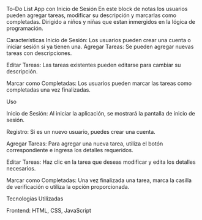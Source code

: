 To-Do List App con Inicio de Sesión
En este block de notas los usuarios pueden agregar tareas, modificar su descripción y marcarlas como completadas. Dirigido a niños y niñas que estan inmergidos en la lógica de programación.

Características
Inicio de Sesión: Los usuarios pueden crear una cuenta o iniciar sesión si ya tienen una.
Agregar Tareas: Se pueden agregar nuevas tareas con descripciones.

Editar Tareas: Las tareas existentes pueden editarse para cambiar su descripción.

Marcar como Completadas: Los usuarios pueden marcar las tareas como completadas una vez finalizadas.

Uso

Inicio de Sesión: Al iniciar la aplicación, se mostrará la pantalla de inicio de sesión.

Registro: Si es un nuevo usuario, puedes crear una cuenta.

Agregar Tareas: Para agregar una nueva tarea, utiliza el botón correspondiente e ingresa los detalles requeridos.

Editar Tareas: Haz clic en la tarea que deseas modificar y edita los detalles necesarios.

Marcar como Completadas: Una vez finalizada una tarea, marca la casilla de verificación o utiliza la opción proporcionada.

Tecnologías Utilizadas

Frontend: HTML, CSS, JavaScript
